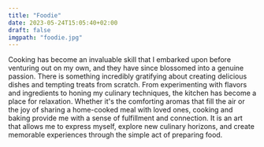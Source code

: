 ```yaml
---
title: "Foodie"
date: 2023-05-24T15:05:40+02:00
draft: false
imgpath: "foodie.jpg"
---
```

Cooking has become an invaluable skill that I embarked upon before venturing out on my own, and they have since blossomed into a genuine passion. There is something incredibly gratifying about creating delicious dishes and tempting treats from scratch. From experimenting with flavors and ingredients to honing my culinary techniques, the kitchen has become a place for relaxation. Whether it's the comforting aromas that fill the air or the joy of sharing a home-cooked meal with loved ones, cooking and baking provide me with a sense of fulfillment and connection. It is an art that allows me to express myself, explore new culinary horizons, and create memorable experiences through the simple act of preparing food.